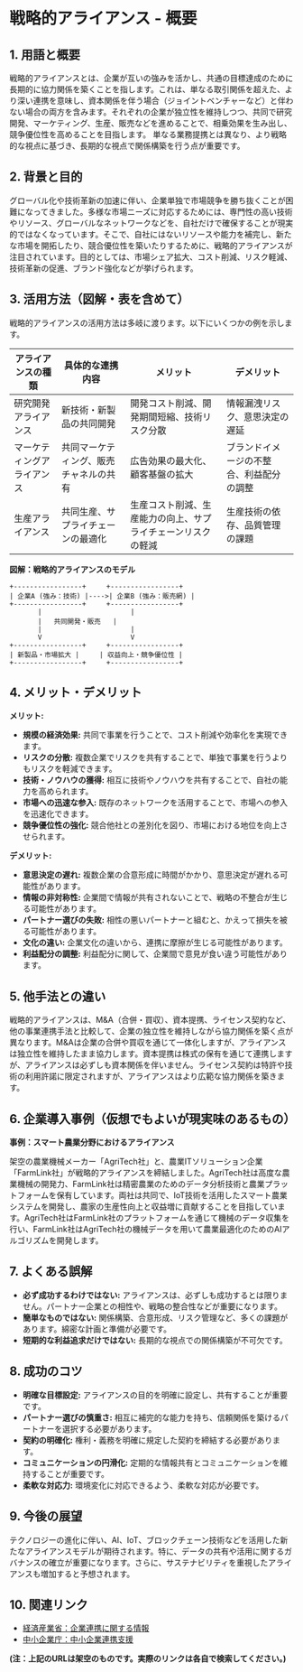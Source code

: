 # 戦略的アライアンス - 概要

## 1. 用語と概要

戦略的アライアンスとは、企業が互いの強みを活かし、共通の目標達成のために長期的に協力関係を築くことを指します。これは、単なる取引関係を超えた、より深い連携を意味し、資本関係を伴う場合（ジョイントベンチャーなど）と伴わない場合の両方を含みます。それぞれの企業が独立性を維持しつつ、共同で研究開発、マーケティング、生産、販売などを進めることで、相乗効果を生み出し、競争優位性を高めることを目指します。  単なる業務提携とは異なり、より戦略的な視点に基づき、長期的な視点で関係構築を行う点が重要です。


## 2. 背景と目的

グローバル化や技術革新の加速に伴い、企業単独で市場競争を勝ち抜くことが困難になってきました。多様な市場ニーズに対応するためには、専門性の高い技術やリソース、グローバルなネットワークなどを、自社だけで確保することが現実的ではなくなっています。そこで、自社にはないリソースや能力を補完し、新たな市場を開拓したり、競合優位性を築いたりするために、戦略的アライアンスが注目されています。目的としては、市場シェア拡大、コスト削減、リスク軽減、技術革新の促進、ブランド強化などが挙げられます。


## 3. 活用方法（図解・表を含めて）

戦略的アライアンスの活用方法は多岐に渡ります。以下にいくつかの例を示します。

| アライアンスの種類 | 具体的な連携内容 | メリット | デメリット |
|---|---|---|---|
| 研究開発アライアンス | 新技術・新製品の共同開発 | 開発コスト削減、開発期間短縮、技術リスク分散 | 情報漏洩リスク、意思決定の遅延 |
| マーケティングアライアンス | 共同マーケティング、販売チャネルの共有 | 広告効果の最大化、顧客基盤の拡大 | ブランドイメージの不整合、利益配分の調整 |
| 生産アライアンス | 共同生産、サプライチェーンの最適化 | 生産コスト削減、生産能力の向上、サプライチェーンリスクの軽減 | 生産技術の依存、品質管理の課題 |


**図解：戦略的アライアンスのモデル**

```
+-----------------+     +-----------------+
| 企業A (強み：技術) |---->| 企業B (強み：販売網) |
+-----------------+     +-----------------+
       |                      |
       |   共同開発・販売   |
       |                      |
       V                      V
+-----------------+     +-----------------+
| 新製品・市場拡大 |     | 収益向上・競争優位性 |
+-----------------+     +-----------------+
```


## 4. メリット・デメリット

**メリット:**

* **規模の経済効果:** 共同で事業を行うことで、コスト削減や効率化を実現できます。
* **リスクの分散:** 複数企業でリスクを共有することで、単独で事業を行うよりもリスクを軽減できます。
* **技術・ノウハウの獲得:** 相互に技術やノウハウを共有することで、自社の能力を高められます。
* **市場への迅速な参入:** 既存のネットワークを活用することで、市場への参入を迅速化できます。
* **競争優位性の強化:** 競合他社との差別化を図り、市場における地位を向上させられます。

**デメリット:**

* **意思決定の遅れ:** 複数企業の合意形成に時間がかかり、意思決定が遅れる可能性があります。
* **情報の非対称性:** 企業間で情報が共有されないことで、戦略の不整合が生じる可能性があります。
* **パートナー選びの失敗:** 相性の悪いパートナーと組むと、かえって損失を被る可能性があります。
* **文化の違い:** 企業文化の違いから、連携に摩擦が生じる可能性があります。
* **利益配分の調整:** 利益配分に関して、企業間で意見が食い違う可能性があります。


## 5. 他手法との違い

戦略的アライアンスは、M&A（合併・買収）、資本提携、ライセンス契約など、他の事業連携手法と比較して、企業の独立性を維持しながら協力関係を築く点が異なります。M&Aは企業の合併や買収を通じて一体化しますが、アライアンスは独立性を維持したまま協力します。資本提携は株式の保有を通じて連携しますが、アライアンスは必ずしも資本関係を伴いません。ライセンス契約は特許や技術の利用許諾に限定されますが、アライアンスはより広範な協力関係を築きます。


## 6. 企業導入事例（仮想でもよいが現実味のあるもの）

**事例：スマート農業分野におけるアライアンス**

架空の農業機械メーカー「AgriTech社」と、農業ITソリューション企業「FarmLink社」が戦略的アライアンスを締結しました。AgriTech社は高度な農業機械の開発力、FarmLink社は精密農業のためのデータ分析技術と農業プラットフォームを保有しています。両社は共同で、IoT技術を活用したスマート農業システムを開発し、農家の生産性向上と収益増に貢献することを目指しています。AgriTech社はFarmLink社のプラットフォームを通じて機械のデータ収集を行い、FarmLink社はAgriTech社の機械データを用いて農業最適化のためのAIアルゴリズムを開発します。


## 7. よくある誤解

* **必ず成功するわけではない:** アライアンスは、必ずしも成功するとは限りません。パートナー企業との相性や、戦略の整合性などが重要になります。
* **簡単なものではない:** 関係構築、合意形成、リスク管理など、多くの課題があります。綿密な計画と準備が必要です。
* **短期的な利益追求だけではない:** 長期的な視点での関係構築が不可欠です。


## 8. 成功のコツ

* **明確な目標設定:** アライアンスの目的を明確に設定し、共有することが重要です。
* **パートナー選びの慎重さ:** 相互に補完的な能力を持ち、信頼関係を築けるパートナーを選択する必要があります。
* **契約の明確化:** 権利・義務を明確に規定した契約を締結する必要があります。
* **コミュニケーションの円滑化:** 定期的な情報共有とコミュニケーションを維持することが重要です。
* **柔軟な対応力:** 環境変化に対応できるよう、柔軟な対応が必要です。


## 9. 今後の展望

テクノロジーの進化に伴い、AI、IoT、ブロックチェーン技術などを活用した新たなアライアンスモデルが期待されます。特に、データの共有や活用に関するガバナンスの確立が重要になります。さらに、サステナビリティを重視したアライアンスも増加すると予想されます。


## 10. 関連リンク

* [経済産業省：企業連携に関する情報](仮のURL)
* [中小企業庁：中小企業連携支援](仮のURL)


**(注：上記のURLは架空のものです。実際のリンクは各自で検索してください。)**
